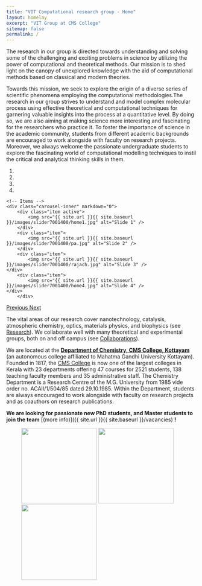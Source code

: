 ```yaml
---
title: "VIT Computational research group - Home"
layout: homelay
excerpt: "VIT Group at CMS College"
sitemap: false
permalink: /
---
```


The research in our group is directed towards understanding and solving some of the challenging and exciting problems in science by utilizing the power of computational and theoretical methods. Our mission is to shed light on the canopy of unexplored knowledge with the aid of computational methods based on classical and modern theories. 

Towards this mission, we seek to explore the origin of a diverse series of scientific phenomena employing the computational methodologies.The research in our group strives to understand and model complex molecular process using effective theoretical and computational techniques for garnering valuable insights into the process at a quantitative level. By doing so, we are also aiming at making science more interesting and fascinating for the researchers who practice it. To foster the importance of science in the academic community, students from different academic backgrounds are encouraged to work alongside with faculty on research projects. Moreover, we always welcome the passionate undergraduate students to explore the fascinating world of computational modelling techniques to instil the critical and analytical thinking skills in them.

<div markdown="0" id="carousel" class="carousel slide" data-ride="carousel" data-interval="4000" data-pause="hover" >
    <!-- Menu -->
    <ol class="carousel-indicators">
        <li data-target="#carousel" data-slide-to="0" class="active"></li>
        <li data-target="#carousel" data-slide-to="1"></li>
        <li data-target="#carousel" data-slide-to="2"></li>
        <li data-target="#carousel" data-slide-to="3"></li>
    </ol>

    <!-- Items -->
    <div class="carousel-inner" markdown="0">
        <div class="item active">
            <img src="{{ site.url }}{{ site.baseurl }}/images/slider7001400/home1.jpg" alt="Slide 1" />
        </div>
        <div class="item">
            <img src="{{ site.url }}{{ site.baseurl }}/images/slider7001400/pa.jpg" alt="Slide 2" />
        </div>
        <div class="item">
            <img src="{{ site.url }}{{ site.baseurl }}/images/slider7001400/rajach.jpg" alt="Slide 3" />
    </div>
        <div class="item">
            <img src="{{ site.url }}{{ site.baseurl }}/images/slider7001400/home4.jpg" alt="Slide 4" />
    </div>
        </div>
  <a class="left carousel-control" href="#carousel" role="button" data-slide="prev">
    <span class="glyphicon glyphicon-chevron-left" aria-hidden="true"></span>
    <span class="sr-only">Previous</span>
  </a>
  <a class="right carousel-control" href="#carousel" role="button" data-slide="next">
    <span class="glyphicon glyphicon-chevron-right" aria-hidden="true"></span>
    <span class="sr-only">Next</span>
  </a>
</div>
    
    
The vital areas of our research cover nanotechnology, catalysis, atmospheric chemistry, optics, materials physics, and biophysics (see [Research](research)). We collaborate well with many theoretical and experimental groups, both on and off campus (see [Collaborations](Collaborations)). 

We are located at the [**Department of Chemistry, CMS College, Kottayam**](https://cmscollege.ac.in/department-of-chemistry.html?dept_id=8) (an autonomous college affiliated to Mahatma Gandhi University Kottayam). Founded in 1817, the [CMS College](https://cmscollege.ac.in/) is now one of the largest colleges in Kerala with 23 departments offering 47 courses for 2521 students, 138 teaching faculty members and 35 administrative staff. The Chemistry Department is a Research Centre of the M.G. University from 1985 vide order no. ACAII/1/504/85 dated 29.10.1985.  Within the Department, students are always encouraged to work alongside with faculty on research projects and as coauthors on research publications.

 **We are  looking for passionate new PhD students, and Master students to join the team** [(more info)]({{ site.url }}{{ site.baseurl }}/vacancies) **!**

<figure class="single">
  <img src="{{ site.url }}{{ site.baseurl }}/images/csir.jpg" style="width: 200px">
    <img src="{{ site.url }}{{ site.baseurl }}/images/inspire.jpg" style="width: 200px">
 <img src="{{ site.url }}{{ site.baseurl }}/images/ugc.jpg" style="width: 200px">
</figure>

